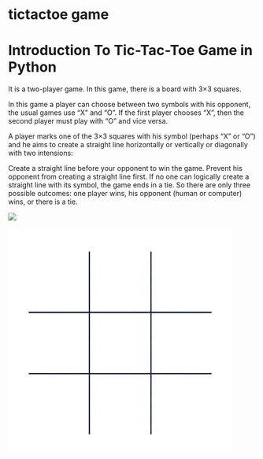 # tictactoe game

# Introduction To Tic-Tac-Toe Game in Python

It is a two-player game. In this game, there is a board with 3×3 squares.

In this game a player can choose between two symbols with his opponent, the usual games use “X” and “O”. If the first player chooses “X”, then the second player must play with “O” and vice versa.

A player marks one of the 3×3 squares with his symbol (perhaps “X” or “O”) and he aims to create a straight line horizontally or vertically or diagonally with two intensions:

Create a straight line before your opponent to win the game.
Prevent his opponent from creating a straight line first.
If no one can logically create a straight line with its symbol, the game ends in a tie. So there are only three possible outcomes: one player wins, his opponent (human or computer) wins, or there is a tie.

![](https://github.com/tictactoe/images/tic-tac-toe.gif)

![](tic-tac-toe.gif)

